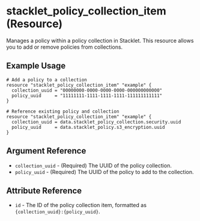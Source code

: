 # stacklet_policy_collection_item (Resource)

Manages a policy within a policy collection in Stacklet. This resource allows you to add or remove policies from collections.

## Example Usage

```hcl
# Add a policy to a collection
resource "stacklet_policy_collection_item" "example" {
  collection_uuid = "00000000-0000-0000-0000-000000000000"
  policy_uuid     = "11111111-1111-1111-1111-111111111111"
}

# Reference existing policy and collection
resource "stacklet_policy_collection_item" "example" {
  collection_uuid = data.stacklet_policy_collection.security.uuid
  policy_uuid     = data.stacklet_policy.s3_encryption.uuid
}
```

## Argument Reference

* `collection_uuid` - (Required) The UUID of the policy collection.
* `policy_uuid` - (Required) The UUID of the policy to add to the collection.

## Attribute Reference

* `id` - The ID of the policy collection item, formatted as `{collection_uuid}:{policy_uuid}`. 
